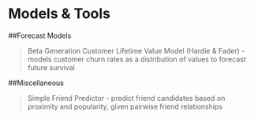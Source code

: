 # Models & Tools

##Forecast Models
> Beta Generation Customer Lifetime Value Model (Hardie & Fader)
    - models customer churn rates as a distribution of values to forecast future survival

##Miscellaneous
> Simple Friend Predictor
    - predict friend candidates based on proximity and popularity, given pairwise friend relationships
